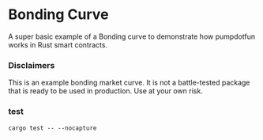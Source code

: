 # Bonding Curve
A super basic example of a Bonding curve to demonstrate how pumpdotfun works in Rust smart contracts.

### Disclaimers
This is an example bonding market curve. It is not a battle-tested package that is ready to be used in production. Use at your own risk.

### test
```cargo test -- --nocapture```
